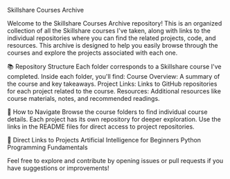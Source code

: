 Skillshare Courses Archive

Welcome to the Skillshare Courses Archive repository! This is an organized collection of all the Skillshare courses I've taken, along with links to the individual repositories where you can find the related projects, code, and resources. This archive is designed to help you easily browse through the courses and explore the projects associated with each one.

📚 Repository Structure
Each folder corresponds to a Skillshare course I've completed.
Inside each folder, you'll find:
Course Overview: A summary of the course and key takeaways.
Project Links: Links to GitHub repositories for each project related to the course.
Resources: Additional resources like course materials, notes, and recommended readings.


📑 How to Navigate
Browse the course folders to find individual course details.
Each project has its own repository for deeper exploration.
Use the links in the README files for direct access to project repositories.

🔗 Direct Links to Projects
Artificial Intelligence for Beginners
Python Programming Fundamentals

Feel free to explore and contribute by opening issues or pull requests if you have suggestions or improvements!
